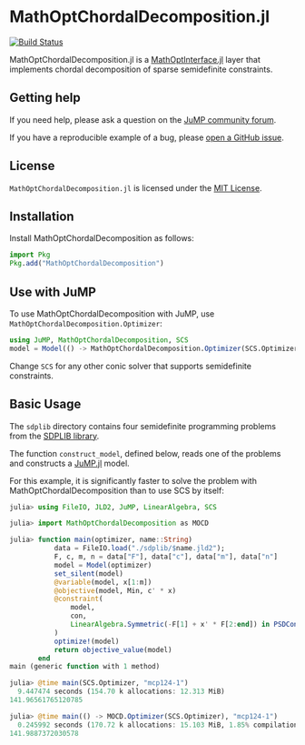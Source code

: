 # MathOptChordalDecomposition.jl

[![Build Status](https://github.com/samuelsonric/MathOptChordalDecomposition.jl/actions/workflows/ci.yml/badge.svg?branch=main)](https://github.com/samuelsonric/MathOptChordalDecomposition.jl/actions?query=workflow%3ACI)

MathOptChordalDecomposition.jl is a [MathOptInterface.jl](https://github.com/jump-dev/MathOptInterface.jl)
layer that implements chordal decomposition of sparse semidefinite constraints.

## Getting help

If you need help, please ask a question on the [JuMP community forum](https://jump.dev/forum).

If you have a reproducible example of a bug, please [open a GitHub issue](https://github.com/samuelsonric/MathOptChordalDecomposition.jl/issues/new).

## License

`MathOptChordalDecomposition.jl` is licensed under the
[MIT License](https://github.com/samuelsonric/MathOptChordalDecomposition.jl/blob/master/LICENSE).

## Installation

Install MathOptChordalDecomposition as follows:
```julia
import Pkg
Pkg.add("MathOptChordalDecomposition")
```

## Use with JuMP

To use MathOptChordalDecomposition with JuMP, use `MathOptChordalDecomposition.Optimizer`:

```julia
using JuMP, MathOptChordalDecomposition, SCS
model = Model(() -> MathOptChordalDecomposition.Optimizer(SCS.Optimizer))
```
Change `SCS` for any other conic solver that supports semidefinite constraints.

## Basic Usage

The `sdplib` directory contains four semidefinite programming problems from the
[SDPLIB library](https://github.com/vsdp/SDPLIB).

The function `construct_model`, defined below, reads one of the problems and
constructs a [JuMP.jl](https://github.com/jump-dev/JuMP.jl) model.

For this example, it is significantly faster to solve the problem with 
MathOptChordalDecomposition than to use SCS by itself:

```julia
julia> using FileIO, JLD2, JuMP, LinearAlgebra, SCS

julia> import MathOptChordalDecomposition as MOCD

julia> function main(optimizer, name::String)
           data = FileIO.load("./sdplib/$name.jld2");
           F, c, m, n = data["F"], data["c"], data["m"], data["n"]    
           model = Model(optimizer)
           set_silent(model)
           @variable(model, x[1:m])
           @objective(model, Min, c' * x)
           @constraint(
               model,
               con,
               LinearAlgebra.Symmetric(-F[1] + x' * F[2:end]) in PSDCone(),
           )
           optimize!(model)
           return objective_value(model)
       end
main (generic function with 1 method)

julia> @time main(SCS.Optimizer, "mcp124-1")
  9.447474 seconds (154.70 k allocations: 12.313 MiB)
141.96561765120785

julia> @time main(() -> MOCD.Optimizer(SCS.Optimizer), "mcp124-1")
  0.245992 seconds (170.72 k allocations: 15.103 MiB, 1.85% compilation time)
141.9887372030578
```
